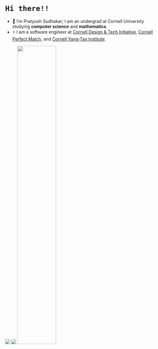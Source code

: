 # `Hi there!!`
- 👋 I’m Pratyush Sudhakar; I am an undergrad at Cornell University studying <strong>computer science</strong> and <strong>mathematics</strong>.
- ⚡ I am a software engineer at [Cornell Design & Tech Initiative](https://www.cornelldti.org/), [Cornell Perfect Match](https://perfectmatch.ai/), and [Cornell Yang-Tan Institute](https://www.yti.cornell.edu/).

<div display="flex" direction="column">
  <img src="https://api.githubtrends.io/user/svg/pratyush1712/repos?time_range=one_year&include_private=True&group=private&loc_metric=changed&theme=dark">  
  <img src = "https://api.githubtrends.io/user/svg/pratyush1712/langs?time_range=one_year&include_private=True&loc_metric=changed&theme=dark">
  <img src = "https://github-readme-stats.vercel.app/api?username=pratyush1712&count_private=true&show_icons=true&theme=dark" style="width:50%;">
</div>
